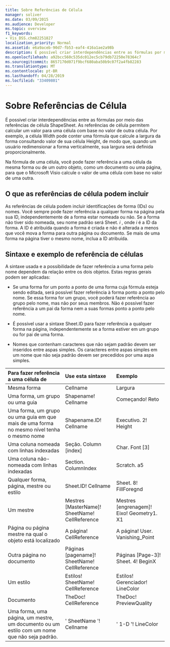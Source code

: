 ```yaml
---
title: Sobre Referências de Célula
manager: soliver
ms.date: 03/09/2015
ms.audience: Developer
ms.topic: overview
f1_keywords:
- Vis_DSS.chm82251827
localization_priority: Normal
ms.assetid: e6a9aceb-90d7-fb53-eaf4-416a1ae2a98b
description: É possível criar interdependências entre as fórmulas por meio das referências de célula ShapeSheet. As referências de célula permitem calcular um valor para uma célula com base no valor de outra célula. Por exemplo, a célula Width pode conter uma fórmula que calcule a largura da forma consultando valor de sua célula Height, de modo que, quando um usuário redimensionar a forma verticalmente, sua largura será definida proporcionalmente.
ms.openlocfilehash: a92bcc560c535dc012ec5cb79db72250e78364c7
ms.sourcegitcommit: 8657170d071f9bcf680aba50b9c07f2a4fb82283
ms.translationtype: MT
ms.contentlocale: pt-BR
ms.lasthandoff: 04/28/2019
ms.locfileid: "33409801"
---
```

# <a name="about-cell-references"></a>Sobre Referências de Célula

É possível criar interdependências entre as fórmulas por meio das referências de célula ShapeSheet. As referências de célula permitem calcular um valor para uma célula com base no valor de outra célula. Por exemplo, a célula Width pode conter uma fórmula que calcule a largura da forma consultando valor de sua célula Height, de modo que, quando um usuário redimensionar a forma verticalmente, sua largura será definida proporcionalmente.
  
Na fórmula de uma célula, você pode fazer referência a uma célula da mesma forma ou de um outro objeto, como um documento ou uma página, para que o Microsoft Visio calcule o valor de uma célula com base no valor de uma outra.
  
## <a name="what-cell-references-can-include"></a>O que as referências de célula podem incluir

As referências de célula podem incluir identificações de forma (IDs) ou nomes. Você sempre pode fazer referência a qualquer forma na página pela sua ID, independentemente de a forma estar nomeada ou não. Se a forma não tiver sido nomeada, seu nome padrão será Sheet. *i* , onde *i* é a ID da forma. A ID é atribuída quando a forma é criada e não é alterada a menos que você mova a forma para outra página ou documento. Se mais de uma forma na página tiver o mesmo nome, inclua a ID atribuída. 
  
## <a name="cell-reference-syntax-and-examples"></a>Sintaxe e exemplo de referência de células

A sintaxe usada e a possibilidade de fazer referência a uma forma pelo nome dependem da relação entre os dois objetos. Estas regras gerais podem ser aplicadas:
  
- Se uma forma for um ponto a ponto de uma forma cuja fórmula esteja sendo editada, será possível fazer referência à forma ponto a ponto pelo nome. Se essa forma for um grupo, você poderá fazer referência ao grupo pelo nome, mas não por seus membros. Não é possível fazer referência a um pai da forma nem a suas formas ponto a ponto pelo nome.
    
- É possível usar a sintaxe Sheet.ID para fazer referência a qualquer forma na página, independentemente se a forma estiver em um grupo ou for pai de uma forma.
    
- Nomes que contenham caracteres que não sejam padrão devem ser inseridos entre aspas simples. Os caracteres entre aspas simples em um nome que não seja padrão devem ser precedidos por uma aspa simples.
    
|**Para fazer referência a uma célula de**|**Use esta sintaxe**|**Exemplo**|
|:-----|:-----|:-----|
|Mesma forma  <br/> | Cellname  <br/> | Largura  <br/> |
| Uma forma, um grupo ou uma guia  <br/> | Shapename! Cellname  <br/> | Começando! Reto  <br/> |
| Uma forma, um grupo ou uma guia em que mais de uma forma no mesmo nível tenha o mesmo nome  <br/> | Shapename.ID! Cellname  <br/> | Executivo. 2! Height  <br/> |
| Uma coluna nomeada com linhas indexadas  <br/> | Seção. Column [index]  <br/> | Char. Font [3]  <br/> |
| Uma coluna não-nomeada com linhas indexadas  <br/> | Section. ColumnIndex  <br/> | Scratch. a5  <br/> |
| Qualquer forma, página, mestre ou estilo  <br/> | Sheet.ID! Cellname  <br/> | Sheet. 8! FillForegnd  <br/> |
| Um mestre  <br/> | Mestres [MasterName]! SheetName! CellReference  <br/> | Mestres [engrenagem]! Eixo! Geometry1. X1  <br/> |
| Página ou página mestre na qual o objeto está localizado  <br/> | A página! CellReference  <br/> | A página! User. Vanishing_Point  <br/> |
| Outra página no documento  <br/> | Páginas [pagename]! SheetName! CellReference  <br/> | Páginas [Page-3]! Sheet. 4! BeginX  <br/> |
| Um estilo  <br/> | Estilos! SheetName! CellReference  <br/> | Estilos! Gerenciador! LineColor  <br/> |
| Documento  <br/> | TheDoc! CellReference  <br/> | TheDoc! PreviewQuality  <br/> |
| Uma forma, uma página, um mestre, um documento ou um estilo com um nome que não seja padrão.  <br/> | ' SheetName '! Cellname  <br/> | ' 1-D '! LineColor  <br/> |
   


